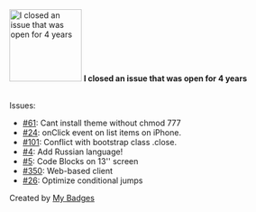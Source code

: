 <img src="https://github.com/my-badges/my-badges/blob/master/src/all-badges/old-issue/old-issue-4.png?raw=true" alt="I closed an issue that was open for 4 years" title="I closed an issue that was open for 4 years" width="128">
<strong>I closed an issue that was open for 4 years</strong>
<br><br>

Issues:

- <a href="https://github.com/rachelbaker/bootstrapwp-Twitter-Bootstrap-for-WordPress/issues/61">#61</a>: Cant install theme without chmod 777
- <a href="https://github.com/hakimel/stroll.js/issues/24">#24</a>: onClick event on list items on iPhone.
- <a href="https://github.com/ccampbell/rainbow/issues/101">#101</a>: Conflict with bootstrap class .close.
- <a href="https://github.com/dnaber-de/WP-Colored-Coding/issues/4">#4</a>: Add Russian language!
- <a href="https://github.com/dnaber-de/WP-Colored-Coding/issues/5">#5</a>: Code Blocks on 13'' sсreen
- <a href="https://github.com/deployphp/deployer/issues/350">#350</a>: Web-based client
- <a href="https://github.com/expr-lang/expr/issues/26">#26</a>: Optimize conditional jumps


Created by <a href="https://github.com/my-badges/my-badges">My Badges</a>